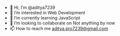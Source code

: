 - 👋 Hi, I’m @aditya7239
- 👀 I’m interested in Web Development
- 🌱 I’m currently learning JavaScript
- 💞️ I’m looking to collaborate on Not anything by now
- 📫 How to reach me aditya.pro7239@gmail.com

<!---
aditya7239/aditya7239 is a ✨ special ✨ repository because its `README.md` (this file) appears on your GitHub profile.
You can click the Preview link to take a look at your changes.
--->
